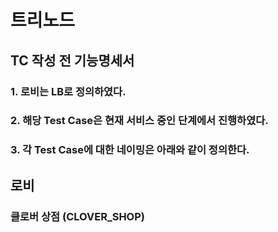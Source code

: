 # 트리노드
## TC 작성 전 기능명세서
### 1. 로비는 LB로 정의하였다.
### 2. 해당 Test Case은 현재 서비스 중인 단계에서 진행하였다.
### 3. 각 Test Case에 대한 네이밍은 아래와 같이 정의한다.

## 로비
### 클로버 상점 (CLOVER_SHOP)
